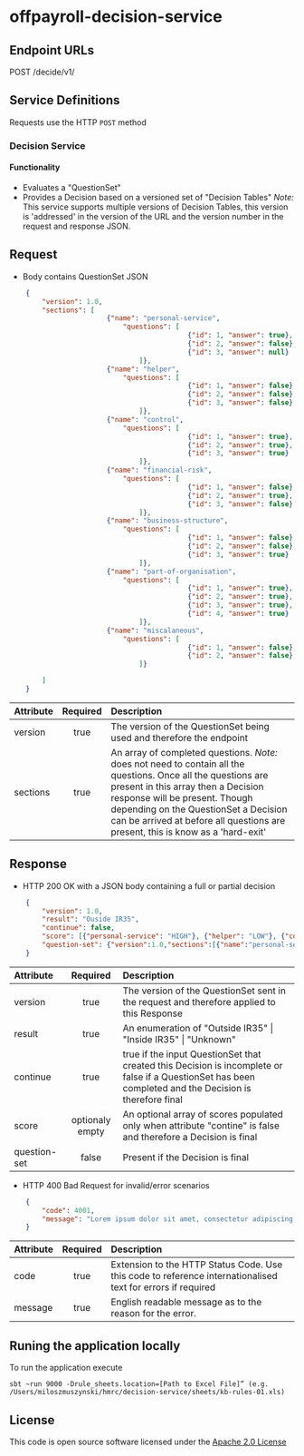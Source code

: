 
# offpayroll-decision-service


## Endpoint URLs
POST /decide/v1/

## Service Definitions

Requests use the HTTP `POST` method

### Decision Service

#### Functionality

* Evaluates a "QuestionSet"
* Provides a Decision based on a versioned set of "Decision Tables" _Note:_ This service supports multiple versions of Decision Tables, this version is 'addressed' in the version of the URL and the version number in the request and response JSON. 


## Request

* Body contains QuestionSet JSON

```json
	{
		"version": 1.0, 
		"sections": [
						{"name": "personal-service",
							"questions": [
											{"id": 1, "answer": true},
											{"id": 2, "answer": false},
											{"id": 3, "answer": null}
								]},
						{"name": "helper",
							"questions": [
											{"id": 1, "answer": false},
											{"id": 2, "answer": false},
											{"id": 3, "answer": false}
								]},
						{"name": "control",
							"questions": [
											{"id": 1, "answer": true},
											{"id": 2, "answer": true},
											{"id": 3, "answer": true}
								]},
						{"name": "financial-risk",
							"questions": [
											{"id": 1, "answer": false},
											{"id": 2, "answer": true},
											{"id": 3, "answer": false}
								]},
						{"name": "business-structure",
							"questions": [
											{"id": 1, "answer": false},
											{"id": 2, "answer": false},
											{"id": 3, "answer": true}
								]},
						{"name": "part-of-organisation",
							"questions": [
											{"id": 1, "answer": true},
											{"id": 2, "answer": true},
											{"id": 3, "answer": true},
											{"id": 4, "answer": true}
								]},
						{"name": "miscalaneous",
							"questions": [
											{"id": 1, "answer": false},
											{"id": 2, "answer": false}
								]}

		]	
	}
```
| Attribute        | Required           | Description                                                          |
| :---------------- |:------------------:| :--------------------------------------------------------------------|
| version          | true               | The version of the QuestionSet being used and therefore the endpoint |
| sections         | true               | An array of completed questions. _Note:_ does not need to contain all the questions. Once all the questions are present in this array then a Decision response will be present. Though depending on the QuestionSet a Decision can be arrived at before all questions are present, this is know as a 'hard-exit' |


## Response

* HTTP 200 OK with a JSON body containing a full or partial decision

```json
	{
		"version": 1.0,
		"result": "Ouside IR35",
		"continue": false,
		"score": [{"personal-service": "HIGH"}, {"helper": "LOW"}, {"control": "LOW"}, {"financial-risk": "HIGH"}, {"business-structure": "LOW"}, {"part-of-organisation": "HIGH"}, {"miscalaneous": "HIGH"}],
		"question-set": {"version":1.0,"sections":[{"name":"personal-service","questions":[{"id":1,"answer":true},{"id":2,"answer":false},{"id":3,"answer":null}]},{"name":"helper","questions":[{"id":1,"answer":false},{"id":2,"answer":false},{"id":3,"answer":false}]},{"name":"control","questions":[{"id":1,"answer":true},{"id":2,"answer":true},{"id":3,"answer":true}]},{"name":"financial-risk","questions":[{"id":1,"answer":false},{"id":2,"answer":true},{"id":3,"answer":false}]},{"name":"business-structure","questions":[{"id":1,"answer":false},{"id":2,"answer":false},{"id":3,"answer":true}]},{"name":"part-of-organisation","questions":[{"id":1,"answer":true},{"id":2,"answer":true},{"id":3,"answer":true},{"id":4,"answer":true}]},{"name":"miscalaneous","questions":[{"id":1,"answer":false},{"id":2,"answer":false}]}]}
	}

```

| Attribute        | Required           | Description                                                                                                    |
| :---------------- |:------------------:| :--------------------------------------------------------------------------------------------------------------|
| version          | true               | The version of the QuestionSet sent in the request and therefore applied to this Response                      |
| result           | true               | An enumeration of "Outside IR35" &#124; "Inside IR35" &#124; "Unknown"|
| continue         | true               | true if the input QuestionSet that created this Decision is incomplete or false if a QuestionSet has been completed and the Decision is therefore final|
| score            | optionaly empty    | An optional array of scores populated only when attribute "contine" is false and therefore a Decision is final |
| question-set     | false              | Present if the Decision is final                                                                               |

* HTTP 400 Bad Request for invalid/error scenarios

```json
	{
		"code": 4001,
		"message": "Lorem ipsum dolor sit amet, consectetur adipiscing elit"
	}
```

| Attribute         | Required           | Description                                                                                                 |
| :-----------------|:------------------:| :-----------------------------------------------------------------------------------------------------------|
| code              | true               | Extension to the HTTP Status Code. Use this code to reference internationalised text for errors if required |
| message           | true               | English readable message as to the reason for the error.                                                    |

## Runing the application locally
To run the application execute

```
sbt ~run 9000 -Drule_sheets.location=[Path to Excel File]” (e.g. /Users/miloszmuszynski/hmrc/decision-service/sheets/kb-rules-01.xls)
```


## License

This code is open source software licensed under the [Apache 2.0 License]("http://www.apache.org/licenses/LICENSE-2.0.html")
